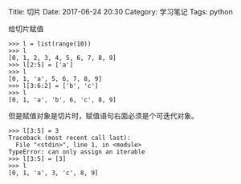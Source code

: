Title: 切片
Date: 2017-06-24 20:30
Category: 学习笔记
Tags: python

给切片赋值

    >>> l = list(range(10))
    >>> l
    [0, 1, 2, 3, 4, 5, 6, 7, 8, 9]
    >>> l[2:5] = ['a']
    >>> l
    [0, 1, 'a', 5, 6, 7, 8, 9]
    >>> l[3:6:2] = ['b', 'c']
    >>> l
    [0, 1, 'a', 'b', 6, 'c', 8, 9]

但是赋值对象是切片时，赋值语句右面必须是个可迭代对象。

    >>> l[3:5] = 3
    Traceback (most recent call last):
      File "<stdin>", line 1, in <module>
    TypeError: can only assign an iterable
    >>> l[3:5] = [3]
    >>> l
    [0, 1, 'a', 3, 'c', 8, 9]

